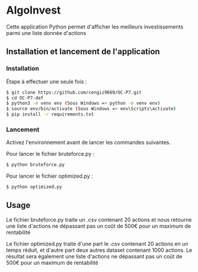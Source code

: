 # AlgoInvest

Cette application Python permet d'afficher les meilleurs investissements parmi une liste donnée d'actions

## Installation et lancement de l'application

### Installation

Étape à effectuer une seule fois :

```bash
$ git clone https://github.com/cengiz9669/OC-P7.git
$ cd OC-P7-def
$ python3 -m venv env (Sous Windows => python -m venv env)
$ source env/bin/activate (Sous Windows => env\Scripts\activate)
$ pip install -r requirements.txt
```

### Lancement

Activez l'environnement avant de lancer les commandes suivantes.

Pour lancer le fichier bruteforce.py :

```bash
$ python bruteforce.py
```

Pour lancer le fichier optimized.py :

```bash
$ python optimized.py
```

## Usage

Le fichier bruteforce.py traite un .csv contenant 20 actions et nous retourne une liste d'actions ne 
dépassant pas un coût de 500€ pour un maximum de rentabilité

Le fichier optimized.py traite d'une part le .csv contenant 20 actions en un temps réduit, et d'autre part deux autres 
dataset contenant 1000 actions. Le résultat sera également une liste d'actions ne dépassant pas un coût de 500€ pour un maximum de rentabilité
